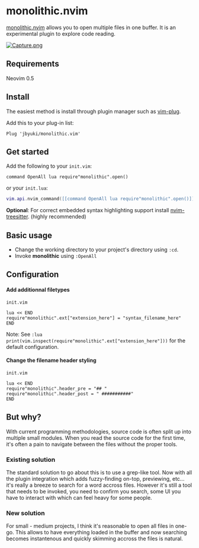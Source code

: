 # monolithic.nvim

[monolithic.nvim]() allows you to open multiple files in one buffer. It is an experimental plugin to explore code reading.

[![Capture.png](https://i.postimg.cc/3wvmhBLN/Capture.png)](https://postimg.cc/8FTjBhgg)

## Requirements

Neovim 0.5

## Install

The easiest method is install through plugin manager such as [vim-plug](https://github.com/junegunn/vim-plug).

Add this to your plug-in list:

```vim
Plug 'jbyuki/monolithic.vim'
```

## Get started

Add the following to your `init.vim`:

```vim
command OpenAll lua require"monolithic".open()
```

or your `init.lua`:

```lua
vim.api.nvim_command([[command OpenAll lua require"monolithic".open()]])
```

**Optional**: For correct embedded syntax highlighting support install [nvim-treesitter](https://github.com/nvim-treesitter/nvim-treesitter). (highly recommended)

## Basic usage

* Change the working directory to your project's directory using `:cd`.
* Invoke **monolithic** using `:OpenAll`

## Configuration

#### Add additionnal filetypes

`init.vim`
```vim
lua << END
require"monolithic".ext["extension_here"] = "syntax_filename_here"
END
```

Note: See `:lua print(vim.inspect(require"monolithic".ext["extension_here"]))` for the default configuration.

#### Change the filename header styling

`init.vim`
```vim
lua << END
require"monolithic".header_pre = "## "
require"monolithic".header_post = " ###########"
END
```

## But why?

With current programming methodologies, source code is often split up into multiple small modules. When you read the source code for the first time, it's often a pain to navigate between the files without the proper tools.

### Existing solution

The standard solution to go about this is to use a grep-like tool. Now with all the plugin integration which adds fuzzy-finding on-top, previewing, etc... it's really a breeze to search for a word accross files. However it's still a tool that needs to be invoked, you need to confirm you search, some UI you have to interact with which can feel heavy for some people.

### New solution

For small - medium projects, I think it's reasonable to open all files in one-go. This allows to have everything loaded in the buffer and now searching becomes instantenous and quickly skimming accross the files is natural.
